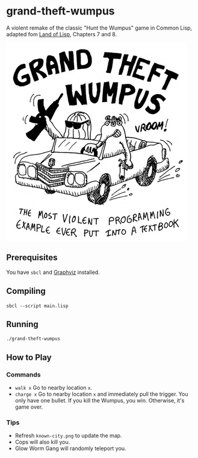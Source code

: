 # grand-theft-wumpus
A violent remake of the classic "Hunt the Wumpus" game in Common Lisp, adapted fom [Land of Lisp](http://landoflisp.com/), Chapters 7 and 8.

![Art](https://github.com/ashih42/grand-theft-wumpus/blob/master/art.png)

## Prerequisites

You have `sbcl` and [Graphviz](https://www.graphviz.org/) installed.

## Compiling

```
sbcl --script main.lisp
```

## Running

```
./grand-theft-wumpus
```

## How to Play

### Commands
* `walk x` Go to nearby location `x`.
* `charge x` Go to nearby location `x` and immediately pull the trigger.  You only have one bullet.  If you kill the Wumpus, you win.  Otherwise, it's game over.

### Tips
* Refresh `known-city.png` to update the map.
* Cops will also kill you.
* Glow Worm Gang will randomly teleport you.
